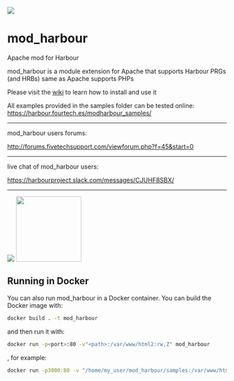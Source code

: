 [![](https://bitbucket.org/fivetech/screenshots/downloads/fivetech_logo.gif)](http://www.fivetechsoft.com "FiveTech Software")

# mod_harbour
Apache mod for Harbour

mod_harbour is a module extension for Apache that supports Harbour PRGs (and HRBs) same as Apache supports PHPs

Please visit the [wiki](https://github.com/FiveTechSoft/mod_harbour/wiki) to learn how to install and use it

All examples provided in the samples folder can be tested online: https://harbour.fourtech.es/modharbour_samples/

***

mod_harbour users forums:

http://forums.fivetechsupport.com/viewforum.php?f=45&start=0

***

live chat of mod_harbour users:

https://harbourproject.slack.com/messages/CJUHF8SBX/

***

[![](https://bitbucket.org/fivetech/screenshots/downloads/harbour.jpg)](https://harbour.github.io "The Harbour Project")
<a href="https://httpd.apache.org/" alt="The Apache HTTP Server Project"><img width="150" height="150" src="http://www.apache.org/img/support-apache.jpg"></a>

## Running in Docker

You can also run mod_harbour in a Docker container. You can build the Docker image with:

```sh
docker build . -t mod_harbour
```

and then run it with:

```sh
docker run -p<port>:80 -v"<path>:/var/www/html2:rw,Z" mod_harbour
```

, for example:
```sh
docker run -p3000:80 -v "/home/my_user/mod_harbour/samples:/var/www/html2:rw,Z" mod_harbour
```
